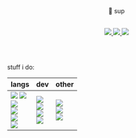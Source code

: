 <div align="center">
    👋 sup
</div>

<br>

<p align="center">
    <a href="mailto:me@felixniemann.de">
        <img src="https://img.shields.io/badge/mail-%23ff4343.svg?&style=for-the-badge&logo=gmail&logoColor=white" />
    </a>
    <a href="https://linkedin.com/in/felixniemann">
        <img src="https://img.shields.io/badge/LinkedIn-0077B5?style=for-the-badge&logo=linkedin&logoColor=white" />
    <a href="https://felixniemann.com">
        <img src="https://img.shields.io/website?down_message=offline&style=for-the-badge&up_color=green&up_message=online&url=https%3A%2F%2Ffelixniemann.com" />
    </a>
</p>
  
  
<br>
<br>

stuff i do:
<table>
    <thead>
        <tr>
            <th>langs</th>
            <th>dev</th>
            <th>other</th>
        </tr>
    </thead>
    <tbody>
        <tr>
            <td>
                <img src="https://img.shields.io/badge/c%23-%23239120.svg?style=for-the-badge&logo=c-sharp&logoColor=white" /> <img src="https://img.shields.io/badge/.NET-5C2D91?style=for-the-badge&logo=.net&logoColor=white" / ><br>
                <img src="https://img.shields.io/badge/Python-3776AB?style=for-the-badge&logo=python&logoColor=F7F7F7" /> <br>
                <img src="https://img.shields.io/badge/java-%23ED8B00.svg?style=for-the-badge&logo=openjdk&logoColor=white" /> <br>
                <img src="https://img.shields.io/badge/html5-%23E34F26.svg?style=for-the-badge&logo=html5&logoColor=white" /> <br>
                <img src="https://img.shields.io/badge/tailwindcss-%2338B2AC.svg?style=for-the-badge&logo=tailwind-css&logoColor=white" /> <br>
            </td>
            <td>
                <img src="https://img.shields.io/badge/Docker-F7F7F7?style=for-the-badge&logo=docker&logoColor=61DAFB" /> <br>
                <img src="https://img.shields.io/badge/GitLab%20CI-F7F7F7?style=for-the-badge&logo=gitlab&logoColor=FC6D26" /> <br>
                <img src="https://img.shields.io/badge/Linux-FCC624?style=for-the-badge&logo=linux&logoColor=black" /> <br>
                <img src="https://img.shields.io/badge/mysql-%2300f.svg?style=for-the-badge&logo=mysql&logoColor=white" /> <br>
            </td>
            <td>
                <img src="https://img.shields.io/badge/Matplotlib-%23ffffff.svg?style=for-the-badge&logo=Matplotlib&logoColor=black" /> <br>
                <img src="https://img.shields.io/badge/numpy-%23013243.svg?style=for-the-badge&logo=numpy&logoColor=white" /> <br>
                <img src="https://img.shields.io/badge/latex-%23008080.svg?style=for-the-badge&logo=latex&logoColor=white" /> <br>
            </td>
        </tr>
    </tbody>
</table>
